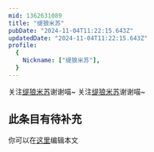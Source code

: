 ```yaml
---
mid: 1362631089
title: "缇狼米苏"
pubDate: "2024-11-04T11:22:15.643Z"
updatedDate: "2024-11-04T11:22:15.643Z"
profile:
  {
    Nickname: ["缇狼米苏"],
  }
---
```


关注[缇狼米苏](https://space.bilibili.com/1362631089)谢谢喵~ 关注[缇狼米苏](https://space.bilibili.com/1362631089)谢谢喵~

## 此条目有待补充
你可以在[这里](https://github.com/Yuhanawa/VTuber.ICU-Content/edit/master/v/缇狼米苏/index.md)编辑本文
